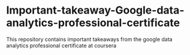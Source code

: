 # Important-takeaway-Google-data-analytics-professional-certificate
This repository contains important takeaways from the google data analytics professional certificate at coursera
